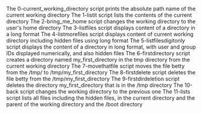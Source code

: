 The 0-current_working_directory script prints the absolute path name of the current working directory
The 1-listit script lists the contents of the current directory
The 2-bring_me_home script changes the working directory to the user's home directory
The 3-listfiles script displays content of a directory in a long format
The 4-listmorefiles script displays content of current working directory including hidden files using long format
The 5-listfilesdigitonly script displays the content of a directory in long format, with user and group IDs displayed numerically, and also hidden files
The 6-firstdirectory script creates a directory named my_first_directory in the tmp directory from the current working directory
The 7-movethatfile script moves the file betty from the /tmp/ to /tmp/my_first_directory
The 8-firstdelete script deletes the file betty from the /tmp/my_first_directory
The 9-firstdirdeletion script deletes the directory my_first_directory that is in the /tmp directory
The 10-back script changes the working directory to the previous one
The 11-lists script lists all files including the hidden files, in the current directory and the parent of the working directory and the /boot directory
